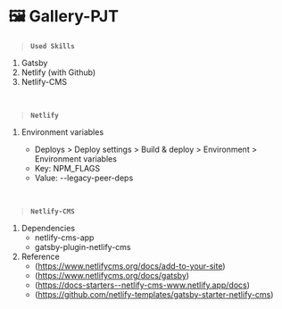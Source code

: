 # 🖼️ Gallery-PJT

> **`Used Skills`**

1.  Gatsby
2.  Netlify (with Github)
3.  Netlify-CMS

<br />

> **`Netlify`**

1. Environment variables

   - Deploys > Deploy settings > Build & deploy > Environment > Environment variables
   - Key: NPM_FLAGS
   - Value: --legacy-peer-deps

<br />

> **`Netlify-CMS`**

1. Dependencies
   - netlify-cms-app
   - gatsby-plugin-netlify-cms
2. Reference
   - (https://www.netlifycms.org/docs/add-to-your-site)
   - (https://www.netlifycms.org/docs/gatsby)
   - (https://docs-starters--netlify-cms-www.netlify.app/docs)
   - (https://github.com/netlify-templates/gatsby-starter-netlify-cms)
